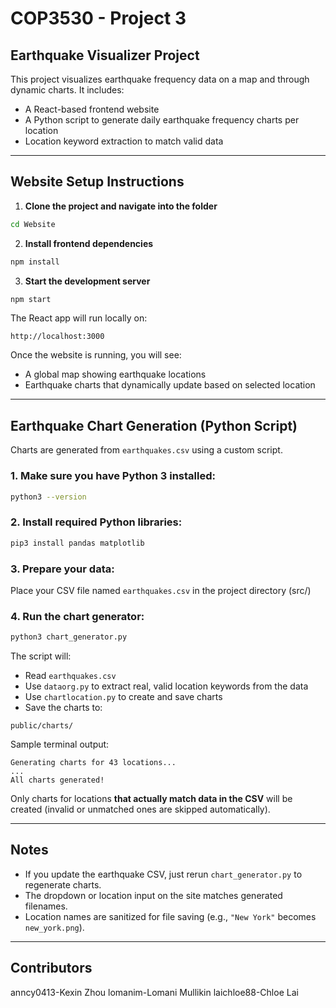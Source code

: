 <H1> COP3530 - Project 3 </h1>

##  Earthquake Visualizer Project

This project visualizes earthquake frequency data on a map and through dynamic charts. It includes:

-  A React-based frontend website
-  A Python script to generate daily earthquake frequency charts per location
-  Location keyword extraction to match valid data

---

##  Website Setup Instructions

1. **Clone the project and navigate into the folder**

```bash
cd Website
```

2. **Install frontend dependencies**

```bash
npm install
```

3. **Start the development server**

```bash
npm start
```

The React app will run locally on:

```
http://localhost:3000
```

Once the website is running, you will see:

- A global map showing earthquake locations
- Earthquake charts that dynamically update based on selected location

---

##  Earthquake Chart Generation (Python Script)

Charts are generated from `earthquakes.csv` using a custom script.

### 1. Make sure you have Python 3 installed:

```bash
python3 --version
```

### 2. Install required Python libraries:

```bash
pip3 install pandas matplotlib
```

### 3. Prepare your data:

Place your CSV file named `earthquakes.csv` in the project directory (src/)

### 4. Run the chart generator:

```bash
python3 chart_generator.py
```

The script will:

- Read `earthquakes.csv`
- Use `dataorg.py` to extract real, valid location keywords from the data
- Use `chartlocation.py` to create and save charts
- Save the charts to:

```
public/charts/
```

Sample terminal output:

```
Generating charts for 43 locations...
...
All charts generated!
```

Only charts for locations **that actually match data in the CSV** will be created (invalid or unmatched ones are skipped automatically).

---

## Notes

- If you update the earthquake CSV, just rerun `chart_generator.py` to regenerate charts.
- The dropdown or location input on the site matches generated filenames.
- Location names are sanitized for file saving (e.g., `"New York"` becomes `new_york.png`).

---

## Contributors

anncy0413-Kexin Zhou
lomanim-Lomani Mullikin
laichloe88-Chloe Lai
